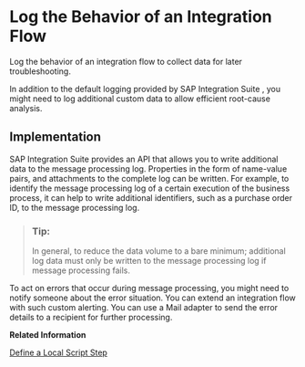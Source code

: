<!-- loio5a3ec6d3663343ff95cfa6f78c6e7149 -->

# Log the Behavior of an Integration Flow

Log the behavior of an integration flow to collect data for later troubleshooting.

In addition to the default logging provided by SAP Integration Suite , you might need to log additional custom data to allow efficient root-cause analysis.



<a name="loio5a3ec6d3663343ff95cfa6f78c6e7149__section_l5y_hmr_tjb"/>

## Implementation

SAP Integration Suite provides an API that allows you to write additional data to the message processing log. Properties in the form of name-value pairs, and attachments to the complete log can be written. For example, to identify the message processing log of a certain execution of the business process, it can help to write additional identifiers, such as a purchase order ID, to the message processing log.

> ### Tip:  
> In general, to reduce the data volume to a bare minimum; additional log data must only be written to the message processing log if message processing fails.

To act on errors that occur during message processing, you might need to notify someone about the error situation. You can extend an integration flow with such custom alerting. You can use a Mail adapter to send the error details to a recipient for further processing.

**Related Information**  


[Define a Local Script Step](define-a-local-script-step-03b32eb.md "You can create a script step that is specific to an integration artifact to execute custom scripts (JavaScript or Groovy Script).")

